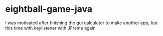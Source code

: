 # eightball-game-java
i was motivated after finishing the gui calculator to make another app, but this time with keylistener with JFrame again

